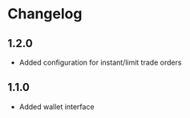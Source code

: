 Changelog
=========

1.2.0
-----
* Added configuration for instant/limit trade orders

1.1.0
-----
* Added wallet interface
